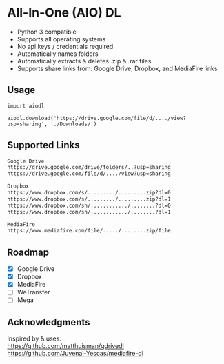 # All-In-One (AIO) DL

- Python 3 compatible
- Supports all operating systems
- No api keys / credentials required
- Automatically names folders
- Automatically extracts & deletes .zip & .rar files
- Supports share links from: Google Drive, Dropbox, and MediaFire links


## Usage
```python3
import aiodl

aiodl.download('https://drive.google.com/file/d/..../view?usp=sharing', './Downloads/')
```

## Supported Links
```txt
Google Drive
https://drive.google.com/drive/folders/..?usp=sharing
https://drive.google.com/file/d/..../view?usp=sharing

Dropbox
https://www.dropbox.com/s/........./.........zip?dl=0
https://www.dropbox.com/s/........./.........zip?dl=1
https://www.dropbox.com/sh/............/........?dl=0
https://www.dropbox.com/sh/............/........?dl=1

MediaFire
https://www.mediafire.com/file/...../........zip/file
```


## Roadmap
- [X] Google Drive
- [X] Dropbox
- [X] MediaFire
- [ ] WeTransfer
- [ ] Mega
 
## Acknowledgments
Inspired by & uses:<br/>
https://github.com/matthuisman/gdrivedl <br/>
https://github.com/Juvenal-Yescas/mediafire-dl
